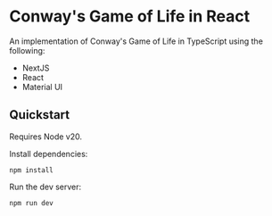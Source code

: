 # Conway's Game of Life in React
An implementation of Conway's Game of Life in TypeScript using the following:
- NextJS
- React
- Material UI


## Quickstart

Requires Node v20.

Install dependencies:
```
npm install
```

Run the dev server:
```
npm run dev
```
